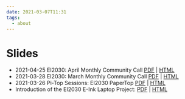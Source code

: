 ```yaml
---
date: 2021-03-07T11:31
tags:
  - about
---
```


# Slides

- 2021-04-25 EI2030: April Monthly Community Call [PDF](static/ei2030/2021-04-25/slides.pdf) | [HTML](static/ei2030/2021-04-25/slides.html)
- 2021-03-28 EI2030: March Monthly Community Call [PDF](static/ei2030/2021-03-28/slides.pdf) | [HTML](static/ei2030/2021-03-28/slides.html)
- 2021-03-26 Pi-Top Sessions: EI2030 PaperTop [PDF](static/slides/pi-top/03-26-21/slides.pdf) | [HTML](static/slides/pi-top/03-26-21/slides.html)
- Introduction of the EI2030 E-Ink Laptop Project: [PDF](static/slides/community-built-eink-laptop-project/slides.pdf) | [HTML](static/slides/community-built-eink-laptop-project/slides.html)
